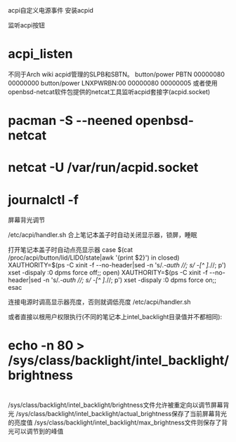 acpi自定义电源事件
安装acpid

监听acpi按钮
# acpi_listen
不同于Arch wiki acpid管理的SLPB和SBTN。
button/power PBTN 00000080 00000000
button/power LNXPWRBN:00 00000080 00000005
或者使用openbsd-netcat软件包提供的netcat工具监听acpid套接字(acpid.socket)
# pacman -S --neened openbsd-netcat
# netcat -U /var/run/acpid.socket

# journalctl -f

屏幕背光调节

/etc/acpi/handler.sh
合上笔记本盖子时自动关闭显示器，锁屏，睡眠

打开笔记本盖子时自动点亮显示器
case $(cat /proc/acpi/button/lid/LID0/state|awk '{print $2}') in
 closed) XAUTHORITY=$(ps -C xinit -f --no-header|sed -n 's/.*-auth //; s/ -[^ ].*//; p') xset -dispaly :0 dpms force off;;
 open) XAUTHORITY=$(ps -C xinit -f --no-header|sed -n 's/.*-auth //; s/ -[^ ].*//; p') xset -dispaly :0 dpms force on;;
 esac

连接电源时调高显示器亮度，否则就调低亮度
/etc/acpi/handler.sh

或者直接以根用户权限执行(不同的笔记本上intel_backlight目录值并不都相同):
# echo -n 80 > /sys/class/backlight/intel_backlight/brightness 
#
/sys/class/backlight/intel_backlight/brightness文件允许被重定向以调节屏幕背光
/sys/class/backlight/intel_backlight/actual_brightness保存了当前屏幕背光的亮度值
/sys/class/backlight/intel_backlight/max_brightness文件则保存了背光可以调节到的峰值

